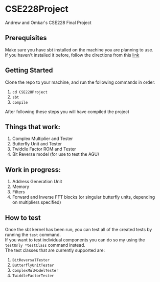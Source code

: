 # CSE228Project
Andrew and Omkar's CSE228 Final Project
## Prerequisites
Make sure you have sbt installed on the machine you are planning to use.\
If you haven't installed it before, follow the directions from this [link](https://www.scala-sbt.org/1.x/docs/Setup.html)
## Getting Started
Clone the repo to your machine, and run the following commands in order:
1. `cd CSE228Project`
2. `sbt`
3. `compile`

After following these steps you will have compiled the project

## Things that work:
1. Complex Multiplier and Tester
2. Butterfly Unit and Tester
3. Twiddle Factor ROM and Tester
4. Bit Reverse model (for use to test the AGU)

## Work in progress:
1. Address Generation Unit
2. Memory
3. Filters
4. Forward and Inverse FFT blocks (or singular butterfly units, depending on multipliers specified)

## How to test
Once the sbt kernel has been run, you can test all of the created tests by running the `test` command.\
If you want to test individual components you can do so my using the `testOnly *testClass` command instead.\
The test classes that are currently supported are:
1. `BitReversalTester`
2. `ButterflyUnitTester`
3. `ComplexMulModelTester`
4. `TwiddleFactorTester`
